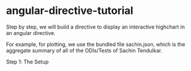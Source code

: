 angular-directive-tutorial
==========================

Step by step, we will build a directive to display an interactive highchart in an angular directive.

For example, for plotting, we use the bundled file sachin.json, which is the aggregate summary of all of the ODIs/Tests of Sachin Tendulkar.

Step 1: The Setup



